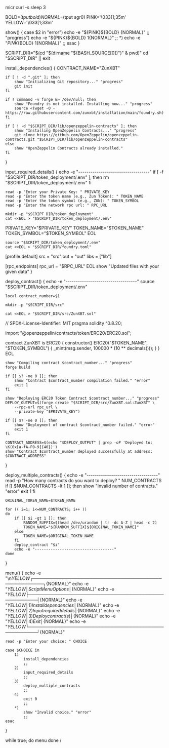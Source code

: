 micr 
curl -s 
sleep 3

BOLD=$(tput bold)
NORMAL=$(tput sgr0)
PINK='\033[1;35m'
YELLOW='\033[1;33m'

show() {
    case $2 in
        "error")
            echo -e "${PINK}${BOLD} {NORMAL}"
            ;;
        "progress")
            echo -e "${PINK}${BOLD} $1${NORMAL}"
            ;;
        *)
            echo -e "${PINK}${BOLD} $1${NORMAL}"
            ;;
    esac
}

SCRIPT_DIR="$(cd "$(dirname "${BASH_SOURCE[0]}")" & pwd)"
cd "$SCRIPT_DIR" || exit

install_dependencies() {
    CONTRACT_NAME="ZunXBT"

    if [ ! -d ".git" ]; then
        show "Initializing Git repository..." "progress"
        git init
    fi

    if ! command -v forge &> /dev/null; then
        show "Foundry is not installed. Installing now..." "progress"
        source <(wget -O - https://raw.githubusercontent.com/zunxbt/installation/main/foundry.sh)
    fi

    if [ ! -d "$SCRIPT_DIR/lib/openzeppelin-contracts" ]; then
        show "Installing OpenZeppelin Contracts..." "progress"
        git clone https://github.com/OpenZeppelin/openzeppelin-contracts.git "$SCRIPT_DIR/lib/openzeppelin-contracts"
    else
        show "OpenZeppelin Contracts already installed."
    fi
}

input_required_details() {
    echo -e "-----------------------------------"
    if [ -f "$SCRIPT_DIR/token_deployment/.env" ]; then
        rm "$SCRIPT_DIR/token_deployment/.env"
    fi

    read -p "Enter your Private Key: " PRIVATE_KEY
    read -p "Enter the token name (e.g., Zun Token): " TOKEN_NAME
    read -p "Enter the token symbol (e.g., ZUN): " TOKEN_SYMBOL
    read -p "Enter the network rpc url: " RPC_URL

    mkdir -p "$SCRIPT_DIR/token_deployment"
    cat <<EOL > "$SCRIPT_DIR/token_deployment/.env"
PRIVATE_KEY="$PRIVATE_KEY"
TOKEN_NAME="$TOKEN_NAME"
TOKEN_SYMBOL="$TOKEN_SYMBOL"
EOL

    source "$SCRIPT_DIR/token_deployment/.env"
    cat <<EOL > "$SCRIPT_DIR/foundry.toml"
[profile.default]
src = "src"
out = "out"
libs = ["lib"]

[rpc_endpoints]
rpc_url = "$RPC_URL"
EOL
show "Updated files with your given data"
}

deploy_contract() {
    echo -e "-----------------------------------"
    source "$SCRIPT_DIR/token_deployment/.env"

    local contract_number=$1

    mkdir -p "$SCRIPT_DIR/src"

    cat <<EOL > "$SCRIPT_DIR/src/ZunXBT.sol"
// SPDX-License-Identifier: MIT
pragma solidity ^0.8.20;

import "@openzeppelin/contracts/token/ERC20/ERC20.sol";

contract ZunXBT is ERC20 {
    constructor() ERC20("$TOKEN_NAME", "$TOKEN_SYMBOL") {
        _mint(msg.sender, 100000 * (10 ** decimals()));
    }
}
EOL

    show "Compiling contract $contract_number..." "progress"
    forge build

    if [[ $? -ne 0 ]]; then
        show "Contract $contract_number compilation failed." "error"
        exit 1
    fi

    show "Deploying ERC20 Token Contract $contract_number..." "progress"
    DEPLOY_OUTPUT=$(forge create "$SCRIPT_DIR/src/ZunXBT.sol:ZunXBT" \
        --rpc-url rpc_url \
        --private-key "$PRIVATE_KEY")

    if [[ $? -ne 0 ]]; then
        show "Deployment of contract $contract_number failed." "error"
        exit 1
    fi

    CONTRACT_ADDRESS=$(echo "$DEPLOY_OUTPUT" | grep -oP 'Deployed to: \K(0x[a-fA-F0-9]{40})')
    show "Contract $contract_number deployed successfully at address: $CONTRACT_ADDRESS"
}

deploy_multiple_contracts() {
    echo -e "-----------------------------------"
    read -p "How many contracts do you want to deploy? " NUM_CONTRACTS
    if [[ $NUM_CONTRACTS -lt 1 ]]; then
        show "Invalid number of contracts." "error"
        exit 1
    fi

    ORIGINAL_TOKEN_NAME=$TOKEN_NAME

    for (( i=1; i<=NUM_CONTRACTS; i++ ))
    do
        if [[ $i -gt 1 ]]; then
            RANDOM_SUFFIX=$(head /dev/urandom | tr -dc A-Z | head -c 2)
            TOKEN_NAME="${RANDOM_SUFFIX}${ORIGINAL_TOKEN_NAME}"
        else
            TOKEN_NAME=$ORIGINAL_TOKEN_NAME
        fi
        deploy_contract "$i"
        echo -e "-----------------------------------"
    done
}

menu() {
    echo -e "\n${YELLOW}┌─────────────────────────────────────────────────────┐${NORMAL}"
    echo -e "${YELLOW}│              Script Menu Options                    │${NORMAL}"
    echo -e "${YELLOW}├─────────────────────────────────────────────────────┤${NORMAL}"
    echo -e "${YELLOW}│              1) Install dependencies                │${NORMAL}"
    echo -e "${YELLOW}│              2) Input required details              │${NORMAL}"
    echo -e "${YELLOW}│              3) Deploy contract(s)                  │${NORMAL}"
    echo -e "${YELLOW}│              4) Exit                                │${NORMAL}"
    echo -e "${YELLOW}└─────────────────────────────────────────────────────┘${NORMAL}"

    read -p "Enter your choice: " CHOICE

    case $CHOICE in
        1)
            install_dependencies
            ;;
        2)
            input_required_details
            ;;
        3)
            deploy_multiple_contracts
            ;;
        4)
            exit 0
            ;;
        *)
            show "Invalid choice." "error"
            ;;
    esac
}

while true; do
    menu
done
/
